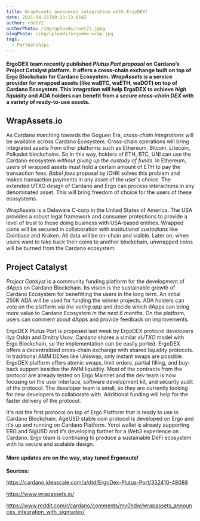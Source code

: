 ```yaml
---
title: WrapAssets announces integration with ErgoDEX!
date: 2021-04-21T09:23:13.614Z
author: root7Z
authorPhoto: /img/uploads/root7z.jpeg
blogPhoto: /img/uploads/ergodex-wrap.jpg
tags:
  - Partnerships
---
```

<!--StartFragment-->

#### ErgoDEX team recently published *Plutus Port proposal* on Cardano’s Project Catalyst platform. It offers a cross-chain exchange built on top of Ergo Blockchain for Cardano Ecosystem. *WrapAssets* is a service provider for wrapped assets (like waBTC, waETH, waDOT) on top of Cardano Ecosystem. This integration will help ErgoDEX to achieve *high liquidity* and ADA holders can benefit from a *secure cross-chain DEX* with a variety of ready-to-use assets.

## WrapAssets.io

As Cardano marching towards the Goguen Era, *cross-chain integrations* will be available across Cardano Ecosystem. Cross-chain operations will bring integrated assets from other platforms such as Ethereum, Bitcoin, Litecoin, Polkadot blockchains. So in this way, holders of ETH, BTC, UNI can use the Cardano ecosystem *without giving up the custody of funds*. In Ethereum, users of wrapped assets must hold a certain amount of ETH to pay the transaction fees. *Babel fees* proposal by IOHK solves this problem and makes transaction payments in any asset of the user's choice. The extended UTXO design of Cardano and Ergo can process interactions in any denominated asset. This will bring freedom of choice for the users of these ecosystems.

WrapAssets is a Delaware C-corp in the United States of America. The USA provides a robust legal framework and consumer protections to provide a level of trust to those doing business with USA-based entities. Wrapped coins will be secured in collaboration with *institutional custodians* like Coinbase and Kraken. All data will be on-chain and visible. Later on, when users want to take back their coins to another blockchain, unwrapped coins will be burned from the Cardano ecosystem.

## Project Catalyst

*Project Catalyst* is a community funding platform for the development of dApps on Cardano Blockchain. Its vision is the sustainable growth of Cardano Ecosystem for benefitting the users in the long term. An initial 250K ADA will be used for funding the winner projects. ADA holders can vote on the platform *via the voting app* and decide which dApps can bring more value to Cardano Ecosystem *in the next 6 months*. On the platform, users can comment about dApps and provide feedback on improvements. 

ErgoDEX Plutus Port is proposed last week by ErgoDEX protocol developers Ilya Oskin and Dmitry Usov. Cardano shares a similar *eUTXO* model with Ergo Blockchain, so the implementation can be easily ported. ErgoDEX offers a decentralized cross-chain exchange with shared liquidity protocols. In traditional AMM DEXes like Uniswap, only instant swaps are possible. ErgoDEX platform offers atomic swaps, limit orders, partial filling, and buy-back support besides the AMM liquidity. Most of the contracts from the protocol are already tested on Ergo Mainnet and the dev team is now focusing on the user interface, software development kit, and security audit of the protocol. The developer team is small, so they are currently looking for new developers to collaborate with. Additional funding will help for the faster delivery of the protocol.

It's not the first protocol on top of Ergo Platform that is ready to use in Cardano Blockchain. AgeUSD stable coin protocol is developed on Ergo and it's up and running on Cardano Platform. Yoroi wallet is already supporting ERG and SigUSD and it’s developing further for a Web3 experience on Cardano. Ergo team is continuing to produce a sustainable DeFi ecosystem with its secure and scalable design.

#### More updates are on the way, stay tuned Ergonauts!

**Sources:**

<https://cardano.ideascale.com/a/dtd/ErgoDex-Plutus-Port/352410-48088>

<https://www.wrapassets.io/>

<https://www.reddit.com/r/cardano/comments/mv0hdw/wrapassets_announces_integration_with_sigmadex/>

<!--EndFragment-->